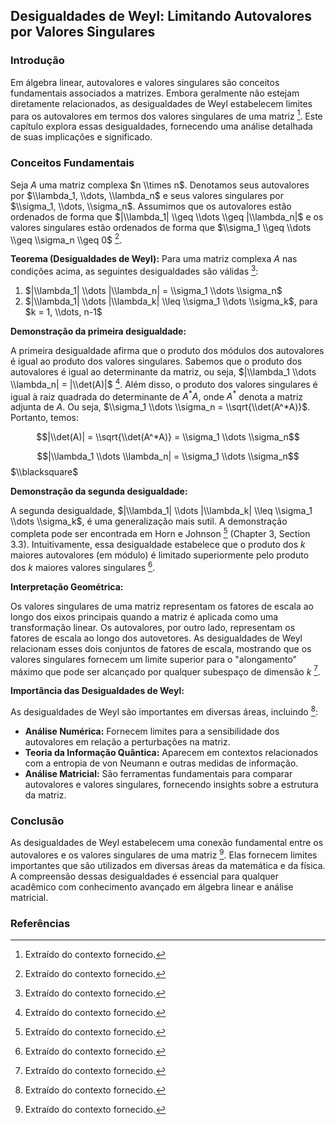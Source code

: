 ## Desigualdades de Weyl: Limitando Autovalores por Valores Singulares

### Introdução
Em álgebra linear, autovalores e valores singulares são conceitos fundamentais associados a matrizes. Embora geralmente não estejam diretamente relacionados, as desigualdades de Weyl estabelecem limites para os autovalores em termos dos valores singulares de uma matriz [^13]. Este capítulo explora essas desigualdades, fornecendo uma análise detalhada de suas implicações e significado.

### Conceitos Fundamentais

Seja $A$ uma matriz complexa $n \\times n$. Denotamos seus autovalores por $\\lambda_1, \\dots, \\lambda_n$ e seus valores singulares por $\\sigma_1, \\dots, \\sigma_n$. Assumimos que os autovalores estão ordenados de forma que $|\\lambda_1| \\geq \\dots \\geq |\\lambda_n|$ e os valores singulares estão ordenados de forma que $\\sigma_1 \\geq \\dots \\geq \\sigma_n \\geq 0$ [^13].

**Teorema (Desigualdades de Weyl):** Para uma matriz complexa $A$ nas condições acima, as seguintes desigualdades são válidas [^13]:

1.  $|\\lambda_1| \\dots |\\lambda_n| = \\sigma_1 \\dots \\sigma_n$
2.  $|\\lambda_1| \\dots |\\lambda_k| \\leq \\sigma_1 \\dots \\sigma_k$, para $k = 1, \\dots, n-1$

**Demonstração da primeira desigualdade:**

A primeira desigualdade afirma que o produto dos módulos dos autovalores é igual ao produto dos valores singulares. Sabemos que o produto dos autovalores é igual ao determinante da matriz, ou seja, $|\\lambda_1 \\dots \\lambda_n| = |\\det(A)|$ [^13]. Além disso, o produto dos valores singulares é igual à raiz quadrada do determinante de $A^*A$, onde $A^*$ denota a matriz adjunta de $A$. Ou seja, $\\sigma_1 \\dots \\sigma_n = \\sqrt{\\det(A^*A)}$. Portanto, temos:

$$|\\det(A)| = \\sqrt{\\det(A^*A)} = \\sigma_1 \\dots \\sigma_n$$

$$|\\lambda_1 \\dots \\lambda_n| = \\sigma_1 \\dots \\sigma_n$$ $\\blacksquare$

**Demonstração da segunda desigualdade:**

A segunda desigualdade, $|\\lambda_1| \\dots |\\lambda_k| \\leq \\sigma_1 \\dots \\sigma_k$, é uma generalização mais sutil. A demonstração completa pode ser encontrada em Horn e Johnson [^13] (Chapter 3, Section 3.3). Intuitivamente, essa desigualdade estabelece que o produto dos $k$ maiores autovalores (em módulo) é limitado superiormente pelo produto dos $k$ maiores valores singulares [^13].

**Interpretação Geométrica:**

Os valores singulares de uma matriz representam os fatores de escala ao longo dos eixos principais quando a matriz é aplicada como uma transformação linear. Os autovalores, por outro lado, representam os fatores de escala ao longo dos autovetores. As desigualdades de Weyl relacionam esses dois conjuntos de fatores de escala, mostrando que os valores singulares fornecem um limite superior para o "alongamento" máximo que pode ser alcançado por qualquer subespaço de dimensão $k$ [^13].

**Importância das Desigualdades de Weyl:**

As desigualdades de Weyl são importantes em diversas áreas, incluindo [^13]:

*   **Análise Numérica:** Fornecem limites para a sensibilidade dos autovalores em relação a perturbações na matriz.
*   **Teoria da Informação Quântica:** Aparecem em contextos relacionados com a entropia de von Neumann e outras medidas de informação.
*   **Análise Matricial:** São ferramentas fundamentais para comparar autovalores e valores singulares, fornecendo insights sobre a estrutura da matriz.

### Conclusão

As desigualdades de Weyl estabelecem uma conexão fundamental entre os autovalores e os valores singulares de uma matriz [^13]. Elas fornecem limites importantes que são utilizados em diversas áreas da matemática e da física. A compreensão dessas desigualdades é essencial para qualquer acadêmico com conhecimento avançado em álgebra linear e análise matricial.

### Referências
[^13]: Extraído do contexto fornecido.
<!-- END -->